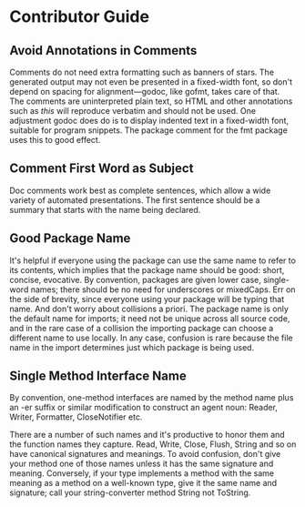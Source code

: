 # Contributor Guide

## Avoid Annotations in Comments

Comments do not need extra formatting such as banners of stars. The generated output
may not even be presented in a fixed-width font, so don't depend on spacing for alignment—godoc, 
like gofmt, takes care of that. The comments are uninterpreted plain text, so HTML and other 
annotations such as _this_ will reproduce verbatim and should not be used. One adjustment godoc 
does do is to display indented text in a fixed-width font, suitable for program snippets. 
The package comment for the fmt package uses this to good effect.


## Comment First Word as Subject

Doc comments work best as complete sentences, which allow a wide variety of automated presentations.
The first sentence should be a summary that starts with the name being declared.


## Good Package Name

It's helpful if everyone using the package can use the same name 
to refer to its contents, which implies that the package name should 
be good: short, concise, evocative. By convention, packages are 
given lower case, single-word names; there should be no need for 
underscores or mixedCaps. Err on the side of brevity, since everyone 
using your package will be typing that name. And don't worry about 
collisions a priori. The package name is only the default name for 
imports; it need not be unique across all source code, and in the 
rare case of a collision the importing package can choose a different 
name to use locally. In any case, confusion is rare because the file 
name in the import determines just which package is being used.


## Single Method Interface Name

By convention, one-method interfaces are named by the method name plus an -er suffix 
or similar modification to construct an agent noun: Reader, Writer, Formatter, CloseNotifier etc.

There are a number of such names and it's productive to honor them and the function names they capture. 
Read, Write, Close, Flush, String and so on have canonical signatures and meanings. To avoid confusion, 
don't give your method one of those names unless it has the same signature and meaning. Conversely, 
if your type implements a method with the same meaning as a method on a well-known type, give it the 
same name and signature; call your string-converter method String not ToString.


